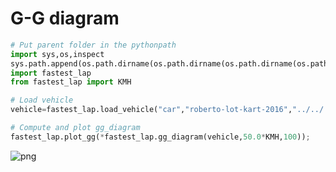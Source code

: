 # G-G diagram


```python
# Put parent folder in the pythonpath
import sys,os,inspect
sys.path.append(os.path.dirname(os.path.dirname(os.path.dirname(os.path.abspath(inspect.getfile(inspect.currentframe()))))))
import fastest_lap
from fastest_lap import KMH
```


```python
# Load vehicle
vehicle=fastest_lap.load_vehicle("car","roberto-lot-kart-2016","../../../../database/vehicles/kart/roberto-lot-kart-2016.xml");
```


```python
# Compute and plot gg_diagram
fastest_lap.plot_gg(*fastest_lap.gg_diagram(vehicle,50.0*KMH,100));
```


    
![png](output_3_0.png)
    



```python

```
